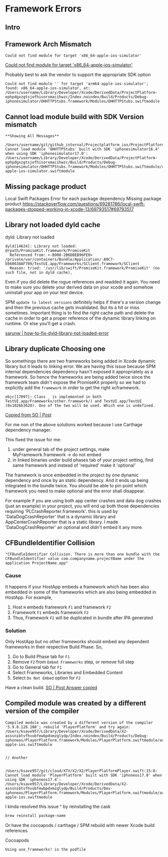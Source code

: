 # Framework Errors

## Intro

## Framework Arch Mismatch

`Could not find module for target 'x86_64-apple-ios-simulator'`

[Could not find module for target 'x86_64-apple-ios-simulator'](https://stackoverflow.com/questions/56957632/could-not-find-module-for-target-x86-64-apple-ios-simulator)

Probably best to ask the vendor to support the appropriate SDK option

```log
Could not find module '' for target 'arm64-apple-ios-simulator'; found: x86_64-apple-ios-simulator, at: /Users/username/Library/Developer/Xcode/DerivedData/ProjectPlatform-ephpdgxzgtsjofhisorxmacihwzc/Index.noindex/Build/Products/Debug-iphonesimulator/OHHTTPStubs.framework/Modules/OHHTTPStubs.swiftmodule
```

## Cannot load module build with SDK Version mismatch

```log
**Showing All Messages**

/Users/username/git/github_internal/Projectplatform_ios/ProjectPlatformTests/ConfigEndpointsTest.swift:14:8: Cannot load module 'OHHTTPStubs' built with SDK 'iphonesimulator16.4' when using SDK 'iphonesimulator17.0': /Users/username/Library/Developer/Xcode/DerivedData/ProjectPlatform-ephpdgxzgtsjofhisorxmacihwzc/Build/Products/Debug-iphonesimulator/OHHTTPStubs.framework/Modules/OHHTTPStubs.swiftmodule/x86_64-apple-ios-simulator.swiftmodule
```

## Missing package product

Local Swift Packages Error for each package dependency Missing package product
https://stackoverflow.com/questions/69281786/local-swift-packages-stopped-working-in-xcode-13/69793517#69793517

## Library not loaded dyld cache

dyld: Library not loaded

```log
dyld[14624]: Library not loaded: @rpath/PromiseKit.framework/PromiseKit
  Referenced from: <-B900-2B6DBEB96FE0> /private/var/containers/Bundle/Application/-A0C7-E660638AF789/TestUI.app/Frameworks/SClient.framework/SClient
  Reason: tried: '/usr/lib/swift/PromiseKit.framework/PromiseKit' (no such file, not in dyld cache), 
```

Even if you did delete the rogue references and readded it again. You need to make sure you delete your derived data on your xcode and somehow uninstall your app on your test device.

SPM `update to latest versions` definitely helps if there's a version change and then the previous cache gets invalidated. But its a hit or miss sometimes.
Important thing is to find the right cache path and delete the cache in order to get a proper reference of the dynamic library linking on runtime. Or else you'll get a crash.

[sarunw | how-to-fix-dyld-library-not-loaded-error](https://sarunw.com/posts/how-to-fix-dyld-library-not-loaded-error/)

## Library duplicate Choosing one

So somethings there are two frameworks being added in Xcode dynamic library but it leads to linking error. 
We are having this issue because SPM internal dependencies dependency hasn't exposed it appropriately as a framework. So hence the frameworks are being added twice since the framework team didn't expose the PromiseKit properly so we had to explicitly add the `framework` in order to get the right xcframework.

```log
objc[17097]: Class _ is implemented in both TestUI.app/Frameworks/other.framework/) and TestUI.app/TestUI (0x1026b3620). One of the two will be used. Which one is undefined.
```

[Copied from SO | Post](https://stackoverflow.com/a/71755828/5177704)

For me non of the above solutions worked because I use Carthage dependency manager.

This fixed the issue for me:

1. under general tab of the project settings, make MyFramework.framework -> do not embed
2. in linked binaries under build phases tab of your project setting, find same framework and instead of 'required' make it 'optional'

The framework is once embedded in the project by one dynamic dependency and once by an static dependency. And it ends up being integrated in the bundle twice. You should be able to pin point which framework you need to make optional and the error shall disappear.

For example if you are using both app center crashes and data dog crashes (just an example) in your project, you will end up both those dependencies requiring 'PLCrashReporter.framework'. this is used by 'DataDogCrashReporter' that is a dynamic library and AppCenterCrashReporter that is a static library. I made 'DataDogCrashReporter' an optional and didn't embed it any more.


## CFBundleIdentifier Collision

```text
"CFBundleIdentifier Collision. There is more than one bundle with the CFBundleIdentifier value com.companyname.projectName under the application ProjectName.app"
```

### Cause

It happens if your HostApp embeds a framework which has been also embedded in some of the frameworks which are also being embedded in HostApp. For example,

1. Host `H` embeds framework `F1` and framework `F2`
2. Framework `F1` embeds framework `F2`
3. Thus, Framework `F2` will be duplicated in bundle after IPA generated

### Solution

Only HostApp but no other frameworks should embed any dependent frameworks in their respective Build Phase. So,

1. Go to Build Phase tab for `F1`
2. Remove `F2` from `Embed Frameworks` step, or remove full step
3. Go to General tab for `F1`
4. Select Frameworks, Libraries and Embedded Content
5. Select `Do Not Embed` option for `F2`

Have a clean build.
[SO | Post Answer copied](https://stackoverflow.com/a/61623753/5177704)



## Compiled module was created by a different version of the compiler


```log
Compiled module was created by a different version of the compiler '5.9.0.128.108'; rebuild 'PlayerPlatform' and try again: /Users/ksave957/Library/Developer/Xcode/DerivedData/X2-asssnibtvfhvubfewbpdxmzglydp/Index.noindex/Build/Products/Debug-iphoneos/PlayerPlatform.framework/Modules/PlayerPlatform.swiftmodule/arm64-apple-ios.swiftmodule


// Another 

  
/Users/ksave957/git/cloud/XTV/X2/X2/PlayerPlatformPlayer.swift:15:8: Cannot load module 'PlayerPlatform' built with SDK 'iphoneos17.0' when using SDK 'iphoneos17.4': /Users/ksave957/Library/Developer/Xcode/DerivedData/X2-asssnibtvfhvubfewbpdxmzglydp/Build/Products/Dev-iphoneos/PlayerPlatform.framework/Modules/PlayerPlatform.swiftmodule/arm64-apple-ios.swiftmodule
```

I kinda resolved this issue ^ by reinstalling the cask

```sh
brew reinstall package-name
```

Or have the cocoapods / carthage / SPM rebuild with newer Xcode build references

Cocoapods 
```
Using use_frameworks! in the podfile
```